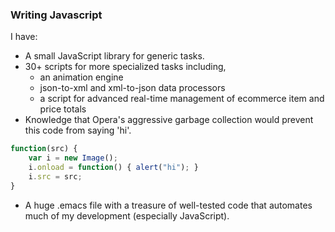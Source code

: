 [meta:title]: <> (Writing Javascript)
[meta:type]: <> (blog)
[meta:author]: <> (Bumblehead)
[meta:date]: <> (2012.09.03)
[meta:href]: <> (/blog/writing-javascript)
[meta:tags]: <> (software,art)
[meta:comments]: <> (off)

### Writing Javascript

I have:

 * A small JavaScript library for generic tasks.
 * 30+ scripts for more specialized tasks including,
   * an animation engine
   * json-to-xml and xml-to-json data processors
   * a script for advanced real-time management of ecommerce item and price totals
 * Knowledge that Opera's aggressive garbage collection would prevent this code from saying 'hi'.

 ```javascript
 function(src) {
     var i = new Image();
     i.onload = function() { alert("hi"); }
     i.src = src;
 }
 ```  
 
 * A huge .emacs file with a treasure of well-tested code that automates much of my development (especially JavaScript).
